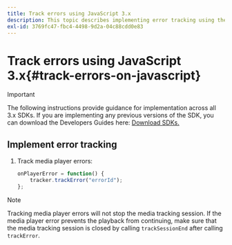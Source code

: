 ```yaml
---
title: Track errors using JavaScript 3.x
description: This topic describes implementing error tracking using the Media SDK in browser apps (JS).
exl-id: 3769fc47-fbc4-4498-9d2a-04c88cdd0e83
---
```

# Track errors using JavaScript 3.x{#track-errors-on-javascript}

>[!IMPORTANT]
>
>The following instructions provide guidance for implementation across all 3.x SDKs. If you are implementing any previous versions of the SDK, you can download the Developers Guides here: [Download SDKs.](/help/sdk-implement/download-sdks.md)

## Implement error tracking

1. Track media player errors:

    ```js
    onPlayerError = function() {
        tracker.trackError("errorId");
    };
    ```

>[!NOTE]
>
>Tracking media player errors will not stop the media tracking session. If the media player error prevents the playback from continuing, make sure that the media tracking session is closed by calling `trackSessionEnd` after calling `trackError`.
